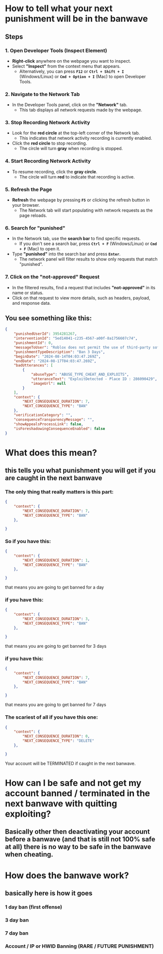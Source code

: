 # How to tell what your next punishment will be in the banwave

## Steps

### 1. Open Developer Tools (Inspect Element)
- **Right-click** anywhere on the webpage you want to inspect.
- Select **"Inspect"** from the context menu that appears.
  - Alternatively, you can press **`F12`** or **`Ctrl + Shift + I`** (Windows/Linux) or **`Cmd + Option + I`** (Mac) to open Developer Tools.

### 2. Navigate to the Network Tab
- In the Developer Tools panel, click on the **"Network"** tab.
  - This tab displays all network requests made by the webpage.

### 3. Stop Recording Network Activity
- Look for the **red circle** at the top-left corner of the Network tab.
  - This indicates that network activity recording is currently enabled.
- Click the **red circle** to stop recording.
  - The circle will turn **gray** when recording is stopped.

### 4. Start Recording Network Activity
- To resume recording, click the **gray circle**.
  - The circle will turn **red** to indicate that recording is active.

### 5. Refresh the Page
- **Refresh** the webpage by pressing **`F5`** or clicking the refresh button in your browser.
  - The Network tab will start populating with network requests as the page reloads.

### 6. Search for "punished"
- In the Network tab, use the **search bar** to find specific requests.
  - If you don't see a search bar, press **`Ctrl + F`** (Windows/Linux) or **`Cmd + F`** (Mac) to open it.
- Type **"punished"** into the search bar and press **`Enter`**.
  - The network panel will filter results to show only requests that match "punished".

### 7. Click on the "not-approved" Request
- In the filtered results, find a request that includes **"not-approved"** in its name or status.
- Click on that request to view more details, such as headers, payload, and response data.

## You see something like this:

```json
{
    "punishedUserId": 3954281267,
    "interventionId": "5ed14041-c235-4567-a00f-8a1756607c74",
    "punishmentId": 0,
    "messageToUser": "Roblox does not permit the use of third-party software to modify the client.",
    "punishmentTypeDescription": "Ban 3 Days",
    "beginDate": "2024-08-14T04:03:47.269Z",
    "endDate": "2024-08-17T04:03:47.269Z",
    "badUtterances": [
        {
            "abuseType": "ABUSE_TYPE_CHEAT_AND_EXPLOITS",
            "utteranceText": "ExploitDetected - Place ID : 286090429",
            "imageUrl": null
        }
    ],
    "context": {
        "NEXT_CONSEQUENCE_DURATION": 7,
        "NEXT_CONSEQUENCE_TYPE": "BAN"
    },
    "verificationCategory": "",
    "consequenceTransparencyMessage": "",
    "showAppealsProcessLink": false,
    "isForeshadowingConsequenceEnabled": false
}
```
# What does this mean?
## this tells you what punishment you will get if you are caught in the next banwave
### The only thing that really matters is this part:
```json
{
    "context": {
        "NEXT_CONSEQUENCE_DURATION": 7,
        "NEXT_CONSEQUENCE_TYPE": "BAN"
    },

}
```
### So if you have this:
```json
{
    "context": {
        "NEXT_CONSEQUENCE_DURATION": 1,
        "NEXT_CONSEQUENCE_TYPE": "BAN"
    },

}
```
that means you are going to get banned for a day
### if you have this:
```json
{
    "context": {
        "NEXT_CONSEQUENCE_DURATION": 3,
        "NEXT_CONSEQUENCE_TYPE": "BAN"
    },

}
```
that means you are going to get banned for 3 days
### if you have this:
```json
{
    "context": {
        "NEXT_CONSEQUENCE_DURATION": 7,
        "NEXT_CONSEQUENCE_TYPE": "BAN"
    },

}
```
that means you are going to get banned for 7 days
### The scariest of all if you have this one:
```json
{
    "context": {
        "NEXT_CONSEQUENCE_DURATION": 0,
        "NEXT_CONSEQUENCE_TYPE": "DELETE"
    },

}
```
Your account will be TERMINATED if caught in the next banwave.

# How can I be safe and not get my account banned / terminated in the next banwave with quitting exploiting?
## Basically other then deactivating your account before a banwave (and that is still not 100% safe at all) there is no way to be safe in the banwave when cheating.

# How does the banwave work?
## basically here is how it goes
### 1 day ban (first offense)
### 3 day ban 
### 7 day ban
### Account / IP or HWID Banning (RARE / FUTURE PUNISHMENT)
